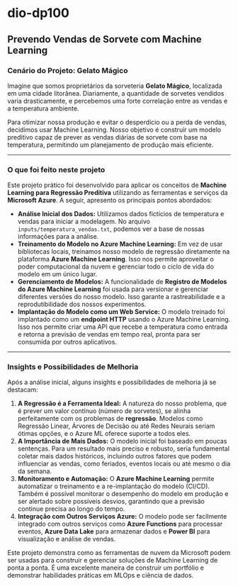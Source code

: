 # dio-dp100

## Prevendo Vendas de Sorvete com Machine Learning

### Cenário do Projeto: Gelato Mágico

Imagine que somos proprietários da sorveteria **Gelato Mágico**, localizada em uma cidade litorânea. Diariamente, a quantidade de sorvetes vendidos varia drasticamente, e percebemos uma forte correlação entre as vendas e a temperatura ambiente.

Para otimizar nossa produção e evitar o desperdício ou a perda de vendas, decidimos usar Machine Learning. Nosso objetivo é construir um modelo preditivo capaz de prever as vendas diárias de sorvete com base na temperatura, permitindo um planejamento de produção mais eficiente.

---

### O que foi feito neste projeto

Este projeto prático foi desenvolvido para aplicar os conceitos de **Machine Learning para Regressão Preditiva** utilizando as ferramentas e serviços da **Microsoft Azure**. A seguir, apresento os principais pontos abordados:

* **Análise Inicial dos Dados:** Utilizamos dados fictícios de temperatura e vendas para iniciar a modelagem. No arquivo `inputs/temperatura_vendas.txt`, podemos ver a base de nossas informações para a análise.
* **Treinamento do Modelo no Azure Machine Learning:** Em vez de usar bibliotecas locais, treinamos nosso modelo de regressão diretamente na plataforma **Azure Machine Learning**. Isso nos permite aproveitar o poder computacional da nuvem e gerenciar todo o ciclo de vida do modelo em um único lugar.
* **Gerenciamento de Modelos:** A funcionalidade de **Registro de Modelos do Azure Machine Learning** foi usada para versionar e gerenciar diferentes versões do nosso modelo. Isso garante a rastreabilidade e a reprodutibilidade dos nossos experimentos.
* **Implantação do Modelo como um Web Service:** O modelo treinado foi implantado como um **endpoint HTTP** usando o Azure Machine Learning. Isso nos permite criar uma API que recebe a temperatura como entrada e retorna a previsão de vendas em tempo real, pronta para ser consumida por outros aplicativos.

---

### Insights e Possibilidades de Melhoria

Após a análise inicial, alguns insights e possibilidades de melhoria já se destacam:

1.  **A Regressão é a Ferramenta Ideal:** A natureza do nosso problema, que é prever um valor contínuo (número de sorvetes), se alinha perfeitamente com os problemas de **regressão**. Modelos como Regressão Linear, Árvores de Decisão ou até Redes Neurais seriam ótimas opções, e o Azure ML oferece suporte a todos eles.
2.  **A Importância de Mais Dados:** O modelo inicial foi baseado em poucas sentenças. Para um resultado mais preciso e robusto, seria fundamental coletar mais dados históricos, incluindo outros fatores que podem influenciar as vendas, como feriados, eventos locais ou até mesmo o dia da semana.
3.  **Monitoramento e Automação:** O **Azure Machine Learning** permite automatizar o treinamento e a re-implantação do modelo (CI/CD). Também é possível monitorar o desempenho do modelo em produção e ser alertado sobre possíveis desvios, garantindo que a previsão continue precisa ao longo do tempo.
4.  **Integração com Outros Serviços Azure:** O modelo pode ser facilmente integrado com outros serviços como **Azure Functions** para processar eventos, **Azure Data Lake** para armazenar dados e **Power BI** para visualização e análise de vendas.

Este projeto demonstra como as ferramentas de nuvem da Microsoft podem ser usadas para construir e gerenciar soluções de Machine Learning de ponta a ponta. É uma excelente maneira de construir um portfólio e demonstrar habilidades práticas em MLOps e ciência de dados.

